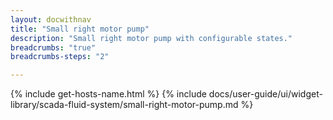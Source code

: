 ```yaml
---
layout: docwithnav
title: "Small right motor pump"
description: "Small right motor pump with configurable states."
breadcrumbs: "true"
breadcrumbs-steps: "2"

---
```

{% include get-hosts-name.html %}
{% include docs/user-guide/ui/widget-library/scada-fluid-system/small-right-motor-pump.md %}
